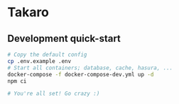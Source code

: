 # Takaro

## Development quick-start

```sh
# Copy the default config
cp .env.example .env
# Start all containers; database, cache, hasura, ...
docker-compose -f docker-compose-dev.yml up -d
npm ci

# You're all set! Go crazy :)
```